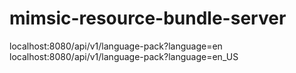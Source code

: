 # mimsic-resource-bundle-server
localhost:8080/api/v1/language-pack?language=en
localhost:8080/api/v1/language-pack?language=en_US